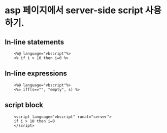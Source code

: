 # asp 페이지에서 server-side script 사용하기.
## In-line statements

        <%@ language="vbscript"%>
        <% if i > 10 then i=0 %>

## In-line expressions

        <%@ language="vbscript"%>
        <%= iff(s=="", "empty", s) %>

## script block

        <script language="vbscript" runat="server">
        if i > 10 then i=0
        </script>
